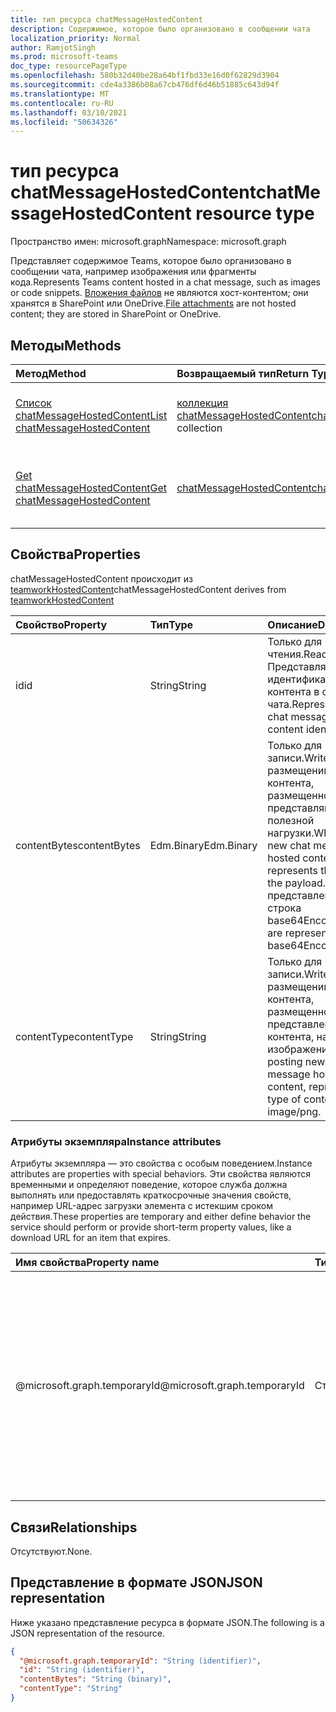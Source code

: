 ```yaml
---
title: тип ресурса chatMessageHostedContent
description: Содержимое, которое было организовано в сообщении чата
localization_priority: Normal
author: RamjotSingh
ms.prod: microsoft-teams
doc_type: resourcePageType
ms.openlocfilehash: 580b32d40be28a64bf1fbd33e16d0f62829d3904
ms.sourcegitcommit: cde4a3386b08a67cb476df6d46b51885c643d94f
ms.translationtype: MT
ms.contentlocale: ru-RU
ms.lasthandoff: 03/10/2021
ms.locfileid: "50634326"
---
```

# <a name="chatmessagehostedcontent-resource-type"></a><span data-ttu-id="2e841-103">тип ресурса chatMessageHostedContent</span><span class="sxs-lookup"><span data-stu-id="2e841-103">chatMessageHostedContent resource type</span></span>

<span data-ttu-id="2e841-104">Пространство имен: microsoft.graph</span><span class="sxs-lookup"><span data-stu-id="2e841-104">Namespace: microsoft.graph</span></span>

<span data-ttu-id="2e841-105">Представляет содержимое Teams, которое было организовано в сообщении чата, например изображения или фрагменты кода.</span><span class="sxs-lookup"><span data-stu-id="2e841-105">Represents Teams content hosted in a chat message, such as images or code snippets.</span></span>
<span data-ttu-id="2e841-106">[Вложения файлов](chatmessageattachment.md) не являются хост-контентом; они хранятся в SharePoint или OneDrive.</span><span class="sxs-lookup"><span data-stu-id="2e841-106">[File attachments](chatmessageattachment.md) are not hosted content; they are stored in SharePoint or OneDrive.</span></span>

## <a name="methods"></a><span data-ttu-id="2e841-107">Методы</span><span class="sxs-lookup"><span data-stu-id="2e841-107">Methods</span></span>

| <span data-ttu-id="2e841-108">Метод</span><span class="sxs-lookup"><span data-stu-id="2e841-108">Method</span></span>       | <span data-ttu-id="2e841-109">Возвращаемый тип</span><span class="sxs-lookup"><span data-stu-id="2e841-109">Return Type</span></span> | <span data-ttu-id="2e841-110">Описание</span><span class="sxs-lookup"><span data-stu-id="2e841-110">Description</span></span> |
|:-------------|:------------|:------------|
| [<span data-ttu-id="2e841-111">Список chatMessageHostedContent</span><span class="sxs-lookup"><span data-stu-id="2e841-111">List chatMessageHostedContent</span></span>](../api/chatmessage-list-chatmessagehostedcontents.md) | <span data-ttu-id="2e841-112">[коллекция chatMessageHostedContent](chatmessagehostedcontent.md)</span><span class="sxs-lookup"><span data-stu-id="2e841-112">[chatMessageHostedContent](chatmessagehostedcontent.md) collection</span></span> | <span data-ttu-id="2e841-113">Извлечение списка **chatMessageHostedContent** для сообщения.</span><span class="sxs-lookup"><span data-stu-id="2e841-113">Retrieve the list of **chatMessageHostedContent** for a message.</span></span> |
| [<span data-ttu-id="2e841-114">Get chatMessageHostedContent</span><span class="sxs-lookup"><span data-stu-id="2e841-114">Get chatMessageHostedContent</span></span>](../api/chatmessagehostedcontent-get.md) | [<span data-ttu-id="2e841-115">chatMessageHostedContent</span><span class="sxs-lookup"><span data-stu-id="2e841-115">chatMessageHostedContent</span></span>](chatmessagehostedcontent.md) | <span data-ttu-id="2e841-116">Ознакомьтесь с свойствами и отношениями объекта **chatMessageHostedContent.**</span><span class="sxs-lookup"><span data-stu-id="2e841-116">Read the properties and relationships of a **chatMessageHostedContent** object.</span></span> |

## <a name="properties"></a><span data-ttu-id="2e841-117">Свойства</span><span class="sxs-lookup"><span data-stu-id="2e841-117">Properties</span></span>

<span data-ttu-id="2e841-118">chatMessageHostedContent происходит из [teamworkHostedContent](teamworkhostedcontent.md)</span><span class="sxs-lookup"><span data-stu-id="2e841-118">chatMessageHostedContent derives from [teamworkHostedContent](teamworkhostedcontent.md)</span></span>

| <span data-ttu-id="2e841-119">Свойство</span><span class="sxs-lookup"><span data-stu-id="2e841-119">Property</span></span>     | <span data-ttu-id="2e841-120">Тип</span><span class="sxs-lookup"><span data-stu-id="2e841-120">Type</span></span>        | <span data-ttu-id="2e841-121">Описание</span><span class="sxs-lookup"><span data-stu-id="2e841-121">Description</span></span> |
|:-------------|:------------|:------------|
|<span data-ttu-id="2e841-122">id</span><span class="sxs-lookup"><span data-stu-id="2e841-122">id</span></span>            |<span data-ttu-id="2e841-123">String</span><span class="sxs-lookup"><span data-stu-id="2e841-123">String</span></span>       | <span data-ttu-id="2e841-124">Только для чтения.</span><span class="sxs-lookup"><span data-stu-id="2e841-124">Read-only.</span></span> <span data-ttu-id="2e841-125">Представляет идентификатор контента в сообщении чата.</span><span class="sxs-lookup"><span data-stu-id="2e841-125">Represents the chat message hosted content identifier.</span></span>|
|<span data-ttu-id="2e841-126">contentBytes</span><span class="sxs-lookup"><span data-stu-id="2e841-126">contentBytes</span></span>  |<span data-ttu-id="2e841-127">Edm.Binary</span><span class="sxs-lookup"><span data-stu-id="2e841-127">Edm.Binary</span></span>   | <span data-ttu-id="2e841-128">Только для записи.</span><span class="sxs-lookup"><span data-stu-id="2e841-128">Write-only.</span></span> <span data-ttu-id="2e841-129">При размещении нового контента, размещенного в чате, представляются bytes полезной нагрузки.</span><span class="sxs-lookup"><span data-stu-id="2e841-129">When posting new chat message hosted content, represents the bytes of the payload.</span></span> <span data-ttu-id="2e841-130">Они представлены как строка base64Encoded.</span><span class="sxs-lookup"><span data-stu-id="2e841-130">These are represented as a base64Encoded string.</span></span>|
|<span data-ttu-id="2e841-131">contentType</span><span class="sxs-lookup"><span data-stu-id="2e841-131">contentType</span></span>   |<span data-ttu-id="2e841-132">String</span><span class="sxs-lookup"><span data-stu-id="2e841-132">String</span></span>       | <span data-ttu-id="2e841-133">Только для записи.</span><span class="sxs-lookup"><span data-stu-id="2e841-133">Write-only.</span></span> <span data-ttu-id="2e841-134">При размещении нового контента, размещенного в чате, представлен тип контента, например изображения/png.</span><span class="sxs-lookup"><span data-stu-id="2e841-134">When posting new chat message hosted content, represents the type of content, such as image/png.</span></span>|

### <a name="instance-attributes"></a><span data-ttu-id="2e841-135">Атрибуты экземпляра</span><span class="sxs-lookup"><span data-stu-id="2e841-135">Instance attributes</span></span>

<span data-ttu-id="2e841-136">Атрибуты экземпляра — это свойства с особым поведением.</span><span class="sxs-lookup"><span data-stu-id="2e841-136">Instance attributes are properties with special behaviors.</span></span>
<span data-ttu-id="2e841-137">Эти свойства являются временными и определяют поведение, которое служба должна выполнять или предоставлять краткосрочные значения свойств, например URL-адрес загрузки элемента с истекшим сроком действия.</span><span class="sxs-lookup"><span data-stu-id="2e841-137">These properties are temporary and either define behavior the service should perform or provide short-term property values, like a download URL for an item that expires.</span></span>

| <span data-ttu-id="2e841-138">Имя свойства</span><span class="sxs-lookup"><span data-stu-id="2e841-138">Property name</span></span>                     | <span data-ttu-id="2e841-139">Тип</span><span class="sxs-lookup"><span data-stu-id="2e841-139">Type</span></span>   | <span data-ttu-id="2e841-140">Описание</span><span class="sxs-lookup"><span data-stu-id="2e841-140">Description</span></span>
|:----------------------------------|:-------|:--------------------------------
| <span data-ttu-id="2e841-141">@microsoft.graph.temporaryId</span><span class="sxs-lookup"><span data-stu-id="2e841-141">@microsoft.graph.temporaryId</span></span>      | <span data-ttu-id="2e841-142">Строка</span><span class="sxs-lookup"><span data-stu-id="2e841-142">string</span></span> | <span data-ttu-id="2e841-143">Только для записи.</span><span class="sxs-lookup"><span data-stu-id="2e841-143">Write-only.</span></span> <span data-ttu-id="2e841-144">Представляет временный ИД для размещенного контента при отправке сообщения для ссылки на размещаемую информацию в **отправленных ресурсах chatMessage.**</span><span class="sxs-lookup"><span data-stu-id="2e841-144">Represents the temporaryId for the hosted content while posting a message to refer to the hosted content in **chatMessage** resource being sent.</span></span>|

## <a name="relationships"></a><span data-ttu-id="2e841-145">Связи</span><span class="sxs-lookup"><span data-stu-id="2e841-145">Relationships</span></span>

<span data-ttu-id="2e841-146">Отсутствуют.</span><span class="sxs-lookup"><span data-stu-id="2e841-146">None.</span></span>

## <a name="json-representation"></a><span data-ttu-id="2e841-147">Представление в формате JSON</span><span class="sxs-lookup"><span data-stu-id="2e841-147">JSON representation</span></span>

<span data-ttu-id="2e841-148">Ниже указано представление ресурса в формате JSON.</span><span class="sxs-lookup"><span data-stu-id="2e841-148">The following is a JSON representation of the resource.</span></span>

<!-- {
  "blockType": "resource",
  "optionalProperties": [

  ],
  "@odata.type": "microsoft.graph.chatMessageHostedContent",
  "keyProperty": "id"
}-->

```json
{
  "@microsoft.graph.temporaryId": "String (identifier)",
  "id": "String (identifier)",
  "contentBytes": "String (binary)",
  "contentType": "String"
}
```

<!-- uuid: 16cd6b66-4b1a-43a1-adaf-3a886856ed98
2019-02-04 14:57:30 UTC -->
<!-- {
  "type": "#page.annotation",
  "description": "chatMessageHostedContent resource",
  "keywords": "",
  "section": "documentation",
  "tocPath": ""
}-->


